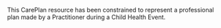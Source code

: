 This CarePlan resource has been constrained to represent a professional plan made by a Practitioner during a Child Health Event.